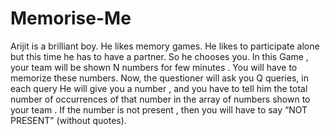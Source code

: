# Memorise-Me
Arijit is a brilliant boy. He likes memory games. He likes to participate alone but this time he has to have a partner. So he chooses you.  In this Game , your team will be shown N numbers for few minutes . You will have to memorize these numbers.  Now, the questioner will ask you Q queries, in each query He will give you a number , and you have to tell him the total number of occurrences of that number in the array of numbers shown to your team . If the number is not present , then you will have to say “NOT PRESENT” (without quotes).
